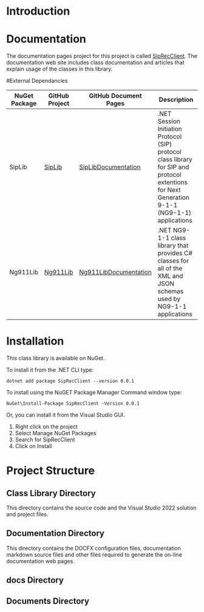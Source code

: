 # Introduction


# Documentation
The documentation pages project for this project is called [SipRecClient](https://phrsite.github.io/SipRecClient). The documentation web site includes class documentation and articles that explain usage of the classes in this library.

#External Dependancies

| NuGet Package | GitHub Project | GitHub Document Pages | Description |
|--------|--------|-------|------|
| SipLib       | [SipLib](https://github.com/PhrSite/SipLib) | [SipLibDocumentation](https://phrsite.github.io/SipLibDocumentation) | .NET Session Initiation Protocol (SIP) protocol class library for SIP and protocol extentions for Next Generation 9-1-1 (NG9-1-1) applications |
| Ng911Lib     | [Ng911Lib](https://github.com/PhrSite/Ng911Lib) | [Ng911LibDocumentation](https://phrsite.github.io/Ng911LibDocumentation) | .NET NG9-1-1 class library that provides C# classes for all of the XML and JSON schemas used by NG9-1-1 applications |

# Installation
This class library is available on NuGet.

To install it from the .NET CLI type:

```
dotnet add package SipRecClient --version 0.0.1
```

To install using the NuGET Package Manager Command window type:

```
NuGet\Install-Package SipRecClient -Version 0.0.1
```
Or, you can install it from the Visual Studio GUI.

1. Right click on the project
2. Select Manage NuGet Packages
3. Search for SipRecClient
4. Click on Install

# Project Structure

## Class Library Directory
This directory contains the source code and the Visual Studio 2022 solution and project files.

## Documentation Directory
This directory contains the DOCFX configuration files, documentation markdown source files and other files required to generate the on-line documentation web pages.
## docs Directory

## Documents Directory
